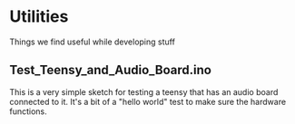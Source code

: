 # Utilities
Things we find useful while developing stuff

## Test_Teensy_and_Audio_Board.ino
This is a very simple sketch for testing a teensy that has an audio board connected to it. It's a bit of a "hello world" test to make sure the hardware functions. 

